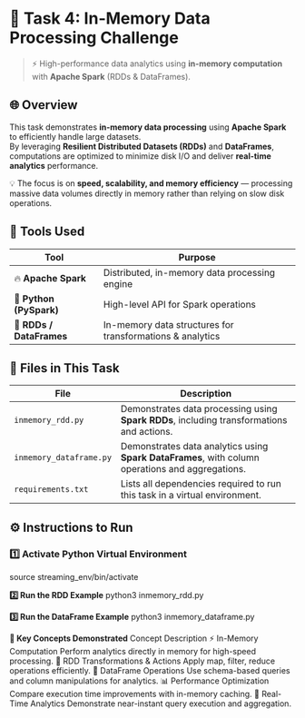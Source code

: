 # 🧠 Task 4: In-Memory Data Processing Challenge 

> ⚡ High-performance data analytics using **in-memory computation** with **Apache Spark** (RDDs & DataFrames).

## 🌐 Overview

This task demonstrates **in-memory data processing** using **Apache Spark** to efficiently handle large datasets.  
By leveraging **Resilient Distributed Datasets (RDDs)** and **DataFrames**, computations are optimized to minimize disk I/O and deliver **real-time analytics** performance.  

💡 The focus is on **speed, scalability, and memory efficiency** — processing massive data volumes directly in memory rather than relying on slow disk operations.

## 🧰 Tools Used

| Tool | Purpose |
|------|----------|
| 🔥 **Apache Spark** | Distributed, in-memory data processing engine |
| 🐍 **Python (PySpark)** | High-level API for Spark operations |
| 💾 **RDDs / DataFrames** | In-memory data structures for transformations & analytics |


## 📁 Files in This Task

| File | Description |
|------|--------------|
| `inmemory_rdd.py` | Demonstrates data processing using **Spark RDDs**, including transformations and actions. |
| `inmemory_dataframe.py` | Demonstrates data analytics using **Spark DataFrames**, with column operations and aggregations. |
| `requirements.txt` | Lists all dependencies required to run this task in a virtual environment. |

## ⚙️ Instructions to Run

### 1️⃣ Activate Python Virtual Environment
source streaming_env/bin/activate

**2️⃣ Run the RDD Example**
python3 inmemory_rdd.py

**3️⃣ Run the DataFrame Example**
python3 inmemory_dataframe.py

**🚀 Key Concepts Demonstrated**
Concept	Description
⚡ In-Memory Computation	Perform analytics directly in memory for high-speed processing.
🔄 RDD Transformations & Actions	Apply map, filter, reduce operations efficiently.
🧱 DataFrame Operations	Use schema-based queries and column manipulations for analytics.
📊 Performance Optimization	Compare execution time improvements with in-memory caching.
🧠 Real-Time Analytics	Demonstrate near-instant query execution and aggregation.
